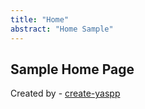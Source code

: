 ```yaml
---
title: "Home"
abstract: "Home Sample"
---
```


## Sample Home Page

Created by - [create-yaspp](https://github.com/imdfl/create-yaspp)
